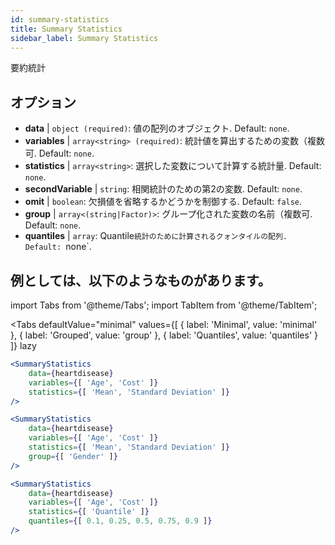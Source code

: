 ```yaml
---
id: summary-statistics 
title: Summary Statistics
sidebar_label: Summary Statistics
---
```


要約統計

## オプション

* __data__ | `object (required)`: 値の配列のオブジェクト. Default: `none`.
* __variables__ | `array<string> (required)`: 統計値を算出するための変数（複数可. Default: `none`.
* __statistics__ | `array<string>`: 選択した変数について計算する統計量. Default: `none`.
* __secondVariable__ | `string`: 相関統計のための第2の変数. Default: `none`.
* __omit__ | `boolean`: 欠損値を省略するかどうかを制御する. Default: `false`.
* __group__ | `array<(string|Factor)>`: グループ化された変数の名前（複数可. Default: `none`.
* __quantiles__ | `array`: Quantile`統計のために計算されるクォンタイルの配列. Default: `none`.


## 例としては、以下のようなものがあります。

import Tabs from '@theme/Tabs';
import TabItem from '@theme/TabItem';

<Tabs
    defaultValue="minimal"
    values={[
        { label: 'Minimal', value: 'minimal' },
        { label: 'Grouped', value: 'group' },
        { label: 'Quantiles', value: 'quantiles' }
    ]}
    lazy
>

<TabItem value="minimal">

```jsx live
<SummaryStatistics 
    data={heartdisease} 
    variables={[ 'Age', 'Cost' ]}
    statistics={[ 'Mean', 'Standard Deviation' ]}
/>
```

</TabItem>

<TabItem value="group" >

```jsx live
<SummaryStatistics 
    data={heartdisease} 
    variables={[ 'Age', 'Cost' ]}
    statistics={[ 'Mean', 'Standard Deviation' ]}
    group={[ 'Gender' ]}
/>
```
</TabItem>

<TabItem value="quantiles">

```jsx live
<SummaryStatistics 
    data={heartdisease} 
    variables={[ 'Age', 'Cost' ]}
    statistics={[ 'Quantile' ]}
    quantiles={[ 0.1, 0.25, 0.5, 0.75, 0.9 ]}
/>
```

</TabItem>

</Tabs>

